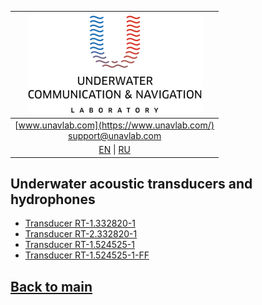 | ![logo](/documentation/sm_logo.png) |
| :---: |
| [www.unavlab.com](https://www.unavlab.com/) <br/> [support@unavlab.com](mailto:support@unavlab.com) |
| [EN](underwater_acoustic_antennas_en.md) \| [RU](underwater_acoustic_antennas_ru.md) |

## Underwater acoustic transducers and hydrophones
* [Transducer RT-1.332820-1](/documentation/EN/Transducers/RT_1_332820_1_Specification_en.md)
* [Transducer RT-2.332820-1](/documentation/EN/Transducers/RT_2_332820_1_specification_en.md)
* [Transducer RT-1.524525-1](/documentation/EN/Transducers/RT-1.524525-1_specification_en.md)
* [Transducer RT-1.524525-1-FF](/documentation/EN/Transducers/RT_1_524525_1_FF_Specification_en.md)

## [Back to main](README.md)
